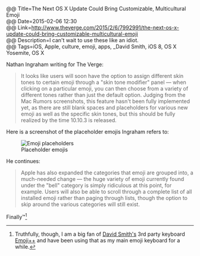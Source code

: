 @@ Title=The Next OS X Update Could Bring Customizable, Multicultural Emoji  
@@ Date=2015-02-06 12:30  
@@ Link=http://www.theverge.com/2015/2/6/7992991/the-next-os-x-update-could-bring-customizable-multicultural-emoji  
@@ Description=I can't wait to use these like an idiot.  
@@ Tags=iOS, Apple, culture, emoji, apps, _David Smith, iOS 8, OS X Yosemite, OS X  

Nathan Ingraham writing for The Verge: 
>It looks like users will soon have the option to assign different skin tones to certain emoji through a "skin tone modifier" panel — when clicking on a particular emoji, you can then choose from a variety of different tones rather than just the default option. Judging from the Mac Rumors screenshots, this feature hasn't been fully implemented yet, as there are still blank spaces and placeholders for various new emoji as well as the specific skin tones, but this should be fully realized by the time 10.10.3 is released.

Here is a screenshot of the placeholder emojis Ingraham refers to:

<figure class="iphone">
	<img src="http://d.pr/i/1fbKg+" alt="Emoji placeholders">
	<figcaption>Placeholder emojis</figcaption>
</figure>

He continues:
>Apple has also expanded the categories that emoji are grouped into, a much-needed change — the huge variety of emoji currently found under the "bell" category is simply ridiculous at this point, for example. Users will also be able to scroll through a complete list of all installed emoji rather than paging through lists, though the option to skip around the various categories will still exist.

Finally™[^f]

[^f]: Truthfully, though, I am a big fan of [David Smith's][david-smith] 3rd party keyboard [Emoji++][apple] and have been using that as my main emoji keyboard for a while.

[apple]: https://itunes.apple.com/us/app/emoji++-fast-emoji-keyboard/id919234935?at=1l3vx9s
[david-smith]: http://david-smith.org/blog/2014/10/02/introducing-emoji-plus-plus/